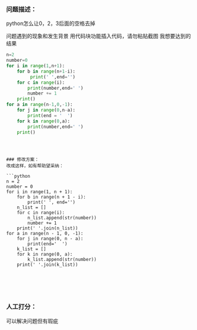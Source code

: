 ﻿### 问题描述：
<p>python怎么让0，2，3后面的空格去掉</p>
问题遇到的现象和发生背景
用代码块功能插入代码，请勿粘贴截图
我想要达到的结果

```python
n=2
number=0
for i in range(1,n+1):
    for b in range(n+1-i):
         print(' ',end='')
    for c in range(i):
        print(number,end=' ')
        number += 1
    print()
for a in range(n-1,0,-1):
    for j in range(0,n-a):
        print(end = '  ')
    for k in range(0,a):
        print(number,end=' ')
    print()





```
``` 
### 修改方案：
改成这样，如有帮助望采纳：

```python
n = 2
number = 0
for i in range(1, n + 1):
    for b in range(n + 1 - i):
        print(' ', end='')
    n_list = []
    for c in range(i):
        n_list.append(str(number))
        number += 1
    print(' '.join(n_list))
for a in range(n - 1, 0, -1):
    for j in range(0, n - a):
        print(end='  ')
    k_list = []
    for k in range(0, a):
        k_list.append(str(number))
    print(' '.join(k_list))






```

### 人工打分：
可以解决问题但有瑕疵